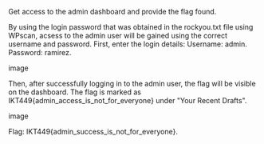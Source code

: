 Get access to the admin dashboard and provide the flag found.

By using the login password that was obtained in the rockyou.txt file using WPscan, acsess to the admin user will be gained using the correct username and password. First, enter the login details: Username: admin. Password: ramirez.

image

Then, after successfully logging in to the admin user, the flag will be visible on the dashboard. The flag is marked as IKT449{admin_access_is_not_for_everyone} under "Your Recent Drafts".

image

Flag: IKT449{admin_success_is_not_for_everyone}.
